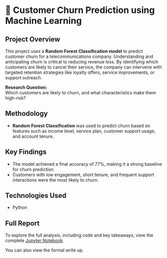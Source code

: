# 📱 Customer Churn Prediction using Machine Learning

## Project Overview
This project uses a **Random Forest Classification model** to predict customer churn for a telecommunications company. Understanding and anticipating churn is critical to reducing revenue loss. By identifying which customers are likely to cancel their service, the company can intervene with targeted retention strategies like loyalty offers, service improvements, or support outreach.

**Research Question:**  
Which customers are likely to churn, and what characteristics make them high-risk?

## Methodology
- **Random Forest Classification** was used to predict churn based on features such as income level, service plan, customer support usage, and account tenure.

## Key Findings
-	The model achieved a final accuracy of 77%, making it a strong baseline for churn prediction.
- Customers with low engagement, short tenure, and frequent support interactions were the most likely to churn.

## Technologies Used
- Python

## Full Report
To explore the full analysis, including code and key takeaways, view the complete [Jupyter Notebook](./Task%201%20Work.ipynb).

You can also view the formal write up.
